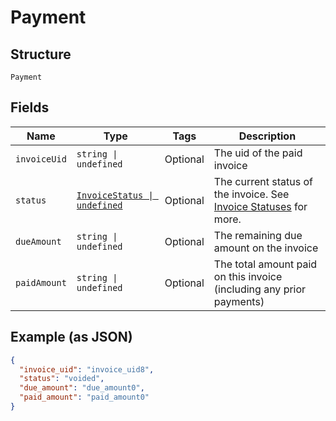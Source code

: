 
# Payment

## Structure

`Payment`

## Fields

| Name | Type | Tags | Description |
|  --- | --- | --- | --- |
| `invoiceUid` | `string \| undefined` | Optional | The uid of the paid invoice |
| `status` | [`InvoiceStatus \| undefined`](../../doc/models/invoice-status.md) | Optional | The current status of the invoice. See [Invoice Statuses](https://chargify.zendesk.com/hc/en-us/articles/4407737494171#line-item-breakdowns) for more. |
| `dueAmount` | `string \| undefined` | Optional | The remaining due amount on the invoice |
| `paidAmount` | `string \| undefined` | Optional | The total amount paid on this invoice (including any prior payments) |

## Example (as JSON)

```json
{
  "invoice_uid": "invoice_uid8",
  "status": "voided",
  "due_amount": "due_amount0",
  "paid_amount": "paid_amount0"
}
```

